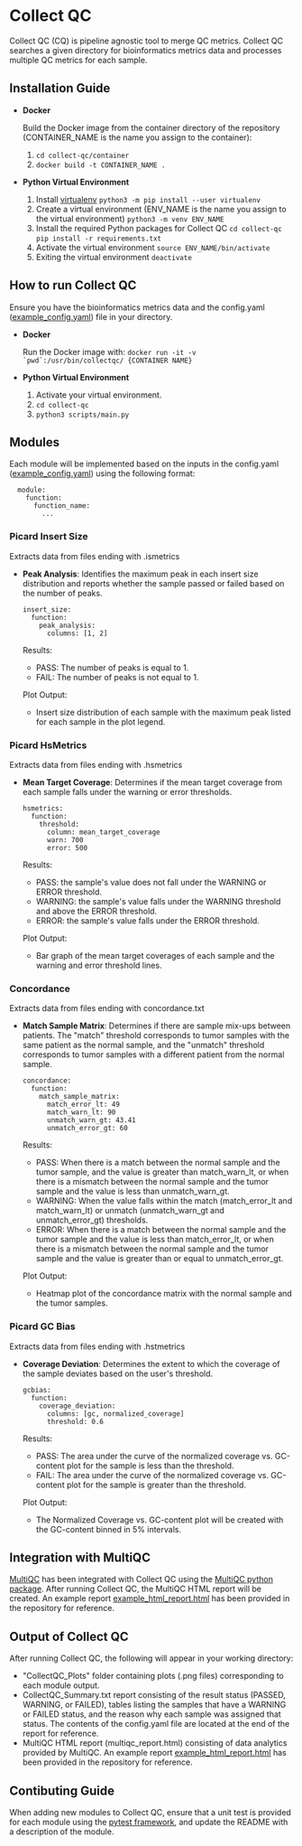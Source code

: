 # Collect QC

Collect QC (CQ) is pipeline agnostic tool to merge QC metrics. Collect QC searches a given directory for bioinformatics metrics data and processes multiple QC metrics for each sample.

## Installation Guide

- **Docker**

  Build the Docker image from the container directory of the repository (CONTAINER_NAME is the name you assign to the container):

  1. `cd collect-qc/container`
  2. `docker build -t CONTAINER_NAME .`

- **Python Virtual Environment**

  1. Install [virtualenv](https://virtualenv.pypa.io/)
     `python3 -m pip install --user virtualenv`
  2. Create a virtual environment (ENV_NAME is the name you assign to the virtual environment)
     `python3 -m venv ENV_NAME`
  3. Install the required Python packages for Collect QC
     `cd collect-qc`
     `pip install -r requirements.txt`
  4. Activate the virtual environment
     `source ENV_NAME/bin/activate`
  5. Exiting the virtual environment
     `deactivate`

## How to run Collect QC

Ensure you have the bioinformatics metrics data and the config.yaml ([example_config.yaml](example_config.yaml)) file in your directory.

- **Docker**

  Run the Docker image with: `` docker run -it -v `pwd`:/usr/bin/collectqc/ {CONTAINER NAME} ``

- **Python Virtual Environment**

  1. Activate your virtual environment.
  2. `cd collect-qc`
  3. `python3 scripts/main.py`

## Modules

Each module will be implemented based on the inputs in the config.yaml ([example_config.yaml](example_config.yaml)) using the following format:

```
  module:
    function:
      function_name:
        ...
```

### Picard Insert Size

Extracts data from files ending with .ismetrics

- **Peak Analysis**: Identifies the maximum peak in each insert size distribution and reports whether the sample passed or failed based on the number of peaks.

  ```
  insert_size:
    function:
      peak_analysis:
        columns: [1, 2]
  ```

  Results:

  - PASS: The number of peaks is equal to 1.
  - FAIL: The number of peaks is not equal to 1.

  Plot Output:

  - Insert size distribution of each sample with the maximum peak listed for each sample in the plot legend.

### Picard HsMetrics

Extracts data from files ending with .hsmetrics

- **Mean Target Coverage**: Determines if the mean target coverage from each sample falls under the warning or error thresholds.

  ```
  hsmetrics:
    function:
      threshold:
        column: mean_target_coverage
        warn: 700
        error: 500
  ```

  Results:

  - PASS: the sample's value does not fall under the WARNING or ERROR threshold.
  - WARNING: the sample's value falls under the WARNING threshold and above the ERROR threshold.
  - ERROR: the sample's value falls under the ERROR threshold.

  Plot Output:

  - Bar graph of the mean target coverages of each sample and the warning and error threshold lines.

### Concordance

Extracts data from files ending with concordance.txt

- **Match Sample Matrix**: Determines if there are sample mix-ups between patients. The "match" threshold corresponds to tumor samples with the same patient as the normal sample, and the "unmatch" threshold corresponds to tumor samples with a different patient from the normal sample.

  ```
  concordance:
    function:
      match_sample_matrix:
        match_error_lt: 49
        match_warn_lt: 90
        unmatch_warn_gt: 43.41
        unmatch_error_gt: 60
  ```

  Results:

  - PASS: When there is a match between the normal sample and the tumor sample, and the value is greater than match_warn_lt, or when there is a mismatch between the normal sample and the tumor sample and the value is less than unmatch_warn_gt.
  - WARNING: When the value falls within the match (match_error_lt and match_warn_lt) or unmatch (unmatch_warn_gt and unmatch_error_gt) thresholds.
  - ERROR: When there is a match between the normal sample and the tumor sample and the value is less than match_error_lt, or when there is a mismatch between the normal sample and the tumor sample and the value is greater than or equal to unmatch_error_gt.

  Plot Output:

  - Heatmap plot of the concordance matrix with the normal sample and the tumor samples.

### Picard GC Bias

Extracts data from files ending with .hstmetrics

- **Coverage Deviation**: Determines the extent to which the coverage of the sample deviates based on the user's threshold.

  ```
  gcbias:
    function:
      coverage_deviation:
        columns: [gc, normalized_coverage]
        threshold: 0.6
  ```

  Results:

  - PASS: The area under the curve of the normalized coverage vs. GC-content plot for the sample is less than the threshold.
  - FAIL: The area under the curve of the normalized coverage vs. GC-content plot for the sample is greater than the threshold.

  Plot Output:

  - The Normalized Coverage vs. GC-content plot will be created with the GC-content binned in 5% intervals.

## Integration with MultiQC

[MultiQC](https://multiqc.info/) has been integrated with Collect QC using the [MultiQC python package](https://pypi.org/project/multiqc/). After running Collect QC, the MultiQC HTML report will be created. An example report [example_html_report.html](example_multiqc_report.html) has been provided in the repository for reference.

## Output of Collect QC

After running Collect QC, the following will appear in your working directory:

- "CollectQC_Plots" folder containing plots (.png files) corresponding to each module output.
- CollectQC_Summary.txt report consisting of the result status (PASSED, WARNING, or FAILED), tables listing the samples that have a WARNING or FAILED status, and the reason why each sample was assigned that status. The contents of the config.yaml file are located at the end of the report for reference.
- MultiQC HTML report (multiqc_report.html) consisting of data analytics provided by MultiQC. An example report [example_html_report.html](example_multiqc_report.html) has been provided in the repository for reference.

## Contibuting Guide

When adding new modules to Collect QC, ensure that a unit test is provided for each module using the [pytest framework](https://pytest.org/), and update the README with a description of the module.
